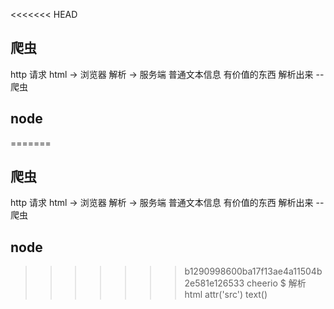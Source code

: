 <<<<<<< HEAD
## 爬虫

http 请求
html  ->  浏览器  解析
      ->  服务端  普通文本信息 有价值的东西 解析出来 --爬虫


## node

=======
## 爬虫

http 请求
html  ->  浏览器  解析
      ->  服务端  普通文本信息 有价值的东西 解析出来 --爬虫


## node

>>>>>>> b1290998600ba17f13ae4a11504b2e581e126533
cheerio $ 解析 html attr('src') text()